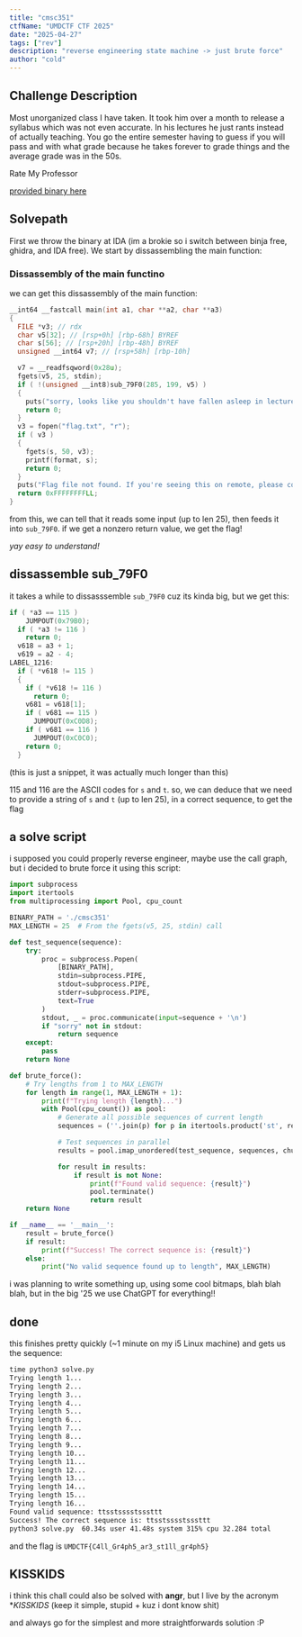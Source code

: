 ```yaml
---
title: "cmsc351"
ctfName: "UMDCTF CTF 2025"
date: "2025-04-27"
tags: ["rev"]
description: "reverse engineering state machine -> just brute force"
author: "cold"
---
```


## Challenge Description

Most unorganized class I have taken. It took him over a month to release a syllabus which was not even accurate. In his lectures he just rants instead of actually teaching. You go the entire semester having to guess if you will pass and with what grade because he takes forever to grade things and the average grade was in the 50s.

Rate My Professor

[provided binary here](/api/writeup-assets/umdctf2025/cmsc351/cmsc351)

## Solvepath

First we throw the binary at IDA (im a brokie so i switch between binja free, ghidra, and IDA free). We start by dissassembling the main function:

### Dissassembly of the main functino

we can get this dissassembly of the main function:

```cpp
__int64 __fastcall main(int a1, char **a2, char **a3)
{
  FILE *v3; // rdx
  char v5[32]; // [rsp+0h] [rbp-68h] BYREF
  char s[56]; // [rsp+20h] [rbp-48h] BYREF
  unsigned __int64 v7; // [rsp+58h] [rbp-10h]

  v7 = __readfsqword(0x28u);
  fgets(v5, 25, stdin);
  if ( !(unsigned __int8)sub_79F0(285, 199, v5) )
  {
    puts("sorry, looks like you shouldn't have fallen asleep in lecture.");
    return 0;
  }
  v3 = fopen("flag.txt", "r");
  if ( v3 )
  {
    fgets(s, 50, v3);
    printf(format, s);
    return 0;
  }
  puts("Flag file not found. If you're seeing this on remote, please contact the admins.");
  return 0xFFFFFFFFLL;
}
```

from this, we can tell that it reads some input (up to len 25), then feeds it into `sub_79F0`. if we get a nonzero return value, we get the flag!

_yay easy to understand!_

## dissassemble sub_79F0

it takes a while to dissasssemble `sub_79F0` cuz its kinda big, but we get this:

```cpp
if ( *a3 == 115 )
    JUMPOUT(0x79B0);
  if ( *a3 != 116 )
    return 0;
  v618 = a3 + 1;
  v619 = a2 - 4;
LABEL_1216:
  if ( *v618 != 115 )
  {
    if ( *v618 != 116 )
      return 0;
    v681 = v618[1];
    if ( v681 == 115 )
      JUMPOUT(0xC0D8);
    if ( v681 == 116 )
      JUMPOUT(0xC0C0);
    return 0;
  }
```

(this is just a snippet, it was actually much longer than this)

115 and 116 are the ASCII codes for `s` and `t`.
so, we can deduce that we need to provide a string of `s` and `t` (up to len 25), in a correct sequence, to get the flag

## a solve script

i supposed you could properly reverse engineer, maybe use the call graph, but i decided to brute force it using this script:

```python
import subprocess
import itertools
from multiprocessing import Pool, cpu_count

BINARY_PATH = './cmsc351'
MAX_LENGTH = 25  # From the fgets(v5, 25, stdin) call

def test_sequence(sequence):
    try:
        proc = subprocess.Popen(
            [BINARY_PATH],
            stdin=subprocess.PIPE,
            stdout=subprocess.PIPE,
            stderr=subprocess.PIPE,
            text=True
        )
        stdout, _ = proc.communicate(input=sequence + '\n')
        if "sorry" not in stdout:
            return sequence
    except:
        pass
    return None

def brute_force():
    # Try lengths from 1 to MAX_LENGTH
    for length in range(1, MAX_LENGTH + 1):
        print(f"Trying length {length}...")
        with Pool(cpu_count()) as pool:
            # Generate all possible sequences of current length
            sequences = (''.join(p) for p in itertools.product('st', repeat=length))

            # Test sequences in parallel
            results = pool.imap_unordered(test_sequence, sequences, chunksize=1000)

            for result in results:
                if result is not None:
                    print(f"Found valid sequence: {result}")
                    pool.terminate()
                    return result
    return None

if __name__ == '__main__':
    result = brute_force()
    if result:
        print(f"Success! The correct sequence is: {result}")
    else:
        print("No valid sequence found up to length", MAX_LENGTH)
```

i was planning to write something up, using some cool bitmaps, blah blah blah, but in the big '25 we use ChatGPT for everything!!

## done

this finishes pretty quickly (~1 minute on my i5 Linux machine) and gets us the sequence:

```zsh
time python3 solve.py
Trying length 1...
Trying length 2...
Trying length 3...
Trying length 4...
Trying length 5...
Trying length 6...
Trying length 7...
Trying length 8...
Trying length 9...
Trying length 10...
Trying length 11...
Trying length 12...
Trying length 13...
Trying length 14...
Trying length 15...
Trying length 16...
Found valid sequence: ttsstsssstsssttt
Success! The correct sequence is: ttsstsssstsssttt
python3 solve.py  60.34s user 41.48s system 315% cpu 32.284 total
```

and the flag is
`UMDCTF{C4ll_Gr4ph5_ar3_st1ll_gr4ph5}`

## KISSKIDS

i think this chall could also be solved with **angr**, but I live by the acronym \*_KISSKIDS_ (keep it simple, stupid + kuz i dont know shit)

and always go for the simplest and more straightforwards solution :P
